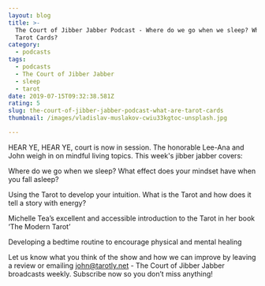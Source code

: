 ```yaml
---
layout: blog
title: >-
  The Court of Jibber Jabber Podcast - Where do we go when we sleep? What are
  Tarot Cards?
category:
  - podcasts
tags:
  - podcasts
  - The Court of Jibber Jabber
  - sleep
  - tarot
date: 2019-07-15T09:32:38.581Z
rating: 5
slug: the-court-of-jibber-jabber-podcast-what-are-tarot-cards
thumbnail: /images/vladislav-muslakov-cwiu33kgtoc-unsplash.jpg

---
```

HEAR YE, HEAR YE, court is now in session. The honorable Lee-Ana and John weigh in on mindful living topics. This week's jibber jabber covers:

Where do we go when we sleep? What effect does your mindset have when you fall asleep?

Using the Tarot to develop your intuition. What is the Tarot and how does it tell a story with energy?

Michelle Tea’s excellent and accessible introduction to the Tarot in her book ‘The Modern Tarot’

Developing a bedtime routine to encourage physical and mental healing

Let us know what you think of the show and how we can improve by leaving a review or emailing john@tarotly.net - The Court of Jibber Jabber broadcasts weekly. Subscribe now so you don’t miss anything!
